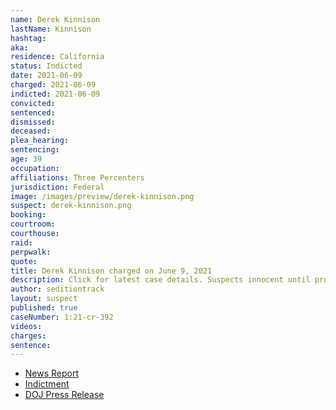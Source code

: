 ```yaml
---
name: Derek Kinnison
lastName: Kinnison
hashtag:
aka:
residence: California
status: Indicted
date: 2021-06-09
charged: 2021-06-09
indicted: 2021-06-09
convicted:
sentenced:
dismissed:
deceased:
plea_hearing:
sentencing:
age: 39
occupation:
affiliations: Three Percenters
jurisdiction: Federal
image: /images/preview/derek-kinnison.png
suspect: derek-kinnison.png
booking:
courtroom:
courthouse:
raid:
perpwalk:
quote:
title: Derek Kinnison charged on June 9, 2021
description: Click for latest case details. Suspects innocent until proven guilty.
author: seditiontrack
layout: suspect
published: true
caseNumber: 1:21-cr-392
videos:
charges:
sentence:
---
```

- [News Report](https://www.desertsun.com/story/news/nation/california/2021/06/10/four-riverside-county-men-among-6-socal-residents-indicted-capitol-breach/7647401002/)
- [Indictment](https://www.justice.gov/opa/press-release/file/1403191/download)
- [DOJ Press Release](https://www.justice.gov/usao-dc/pr/six-california-men-four-whom-self-identify-members-three-percenter-militias-indicted)
